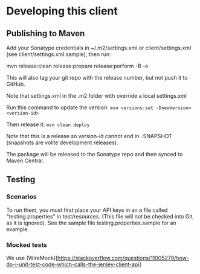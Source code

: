 # Developing this client

## Publishing to Maven

Add your Sonatype credentials in ~/.m2/settings.xml or client/settings.xml (see client/settings.xml.sample), then run:

mvn release:clean release:prepare release:perform -B -e

This will also tag your git repo with the release number, but not push it to GitHub.

Note that settings.xml in the .m2 folder with override a local settings.xml

Run this command to update the version: `mvn versions:set -DnewVersion=<version-id>`

Then release it: `mvn clean deploy`

Note that this is a release so version-id cannot end in -SNAPSHOT (snapshots are volite development releases).

The package will be released to the Sonatype repo and then synced to Maven Central.

## Testing

### Scenarios

To run them, you must first place your API keys in an a file called "testing.properties" in test/resources.
(This file will not be checked into Git, as it is ignored).
See the sample file testing.properties.sample for an example.

### Mocked tests

We use (WireMock)[https://stackoverflow.com/questions/11005279/how-do-i-unit-test-code-which-calls-the-jersey-client-api]